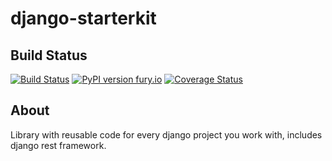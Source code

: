 # django-starterkit
## Build Status
[![Build Status](https://travis-ci.org/MikaSoftware/django-starterkit.svg?branch=master)](https://travis-ci.org/MikaSoftware/django-starterkit)
[![PyPI version fury.io](https://badge.fury.io/py/django-starterkit.svg)](https://pypi.python.org/pypi/django-starterkit)
[![Coverage Status](https://coveralls.io/repos/github/MikaSoftware/django-starterkit/badge.svg?branch=master)](https://coveralls.io/github/MikaSoftware/django-starterkit?branch=master)

## About
Library with reusable code for every django project you work with, includes django rest framework.
